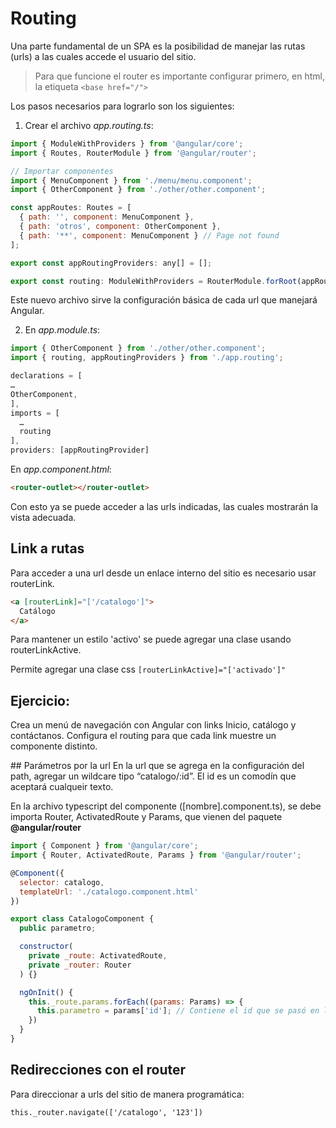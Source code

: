 # Routing
Una parte fundamental de un SPA es la posibilidad de manejar las rutas (urls) a las cuales accede el usuario del sitio.

> Para que funcione el router es importante configurar primero, en html, la etiqueta `<base href="/">`

Los pasos necesarios para lograrlo son los siguientes:

1. Crear el archivo *app.routing.ts*:

```javascript
import { ModuleWithProviders } from '@angular/core';
import { Routes, RouterModule } from '@angular/router';

// Importar componentes
import { MenuComponent } from './menu/menu.component';
import { OtherComponent } from './other/other.component';

const appRoutes: Routes = [
  { path: '', component: MenuComponent },
  { path: 'otros', component: OtherComponent },
  { path: '**', component: MenuComponent } // Page not found
];

export const appRoutingProviders: any[] = [];

export const routing: ModuleWithProviders = RouterModule.forRoot(appRoutes);
```

Este nuevo archivo sirve la configuración básica de cada url que manejará Angular.

2. En *app.module.ts*:
```javascript
import { OtherComponent } from './other/other.component';
import { routing, appRoutingProviders } from './app.routing';

declarations = [
…
OtherComponent,
],
imports = [
  …
  routing
],
providers: [appRoutingProvider]
```

En *app.component.html*:
```html
<router-outlet></router-outlet>
```

Con esto ya se puede acceder a las urls indicadas, las cuales mostrarán la vista adecuada.

## Link a rutas

Para acceder a una url desde un enlace interno del sitio es necesario usar routerLink.

```html
<a [routerLink]="['/catalogo']">
  Catálogo
</a>
```

Para mantener un estilo 'activo' se puede agregar una clase usando routerLinkActive.

Permite agregar una clase css
`[routerLinkActive]="['activado']"`

## Ejercicio:
Crea un menú de navegación con Angular con links Inicio, catálogo y contáctanos. Configura el routing para que cada link muestre un componente distinto.


## Parámetros por la url
En la url que se agrega en la configuración del path, agregar un wildcare tipo “catalogo/:id”. El id es un comodín que aceptará cualqueir texto.

En la archivo typescript del componente ([nombre].component.ts), se debe importa Router, ActivatedRoute y Params, que vienen del paquete **@angular/router**

```javascript
import { Component } from '@angular/core';
import { Router, ActivatedRoute, Params } from '@angular/router';

@Component({
  selector: catalogo,
  templateUrl: './catalogo.component.html'
})

export class CatalogoComponent {
  public parametro;

  constructor(
    private _route: ActivatedRoute,
    private _router: Router
  ) {}

  ngOnInit() {
    this._route.params.forEach((params: Params) => {
      this.parametro = params['id']; // Contiene el id que se pasó en la url
    })
  }
}
```
## Redirecciones con el router

Para direccionar a urls del sitio de manera programática:

`this._router.navigate(['/catalogo', '123'])`
